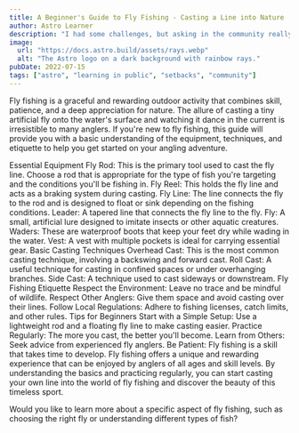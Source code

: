 ```yaml
---
title: A Beginner's Guide to Fly Fishing - Casting a Line into Nature
author: Astro Learner
description: "I had some challenges, but asking in the community really helped!"
image:
  url: "https://docs.astro.build/assets/rays.webp"
  alt: "The Astro logo on a dark background with rainbow rays."
pubDate: 2022-07-15
tags: ["astro", "learning in public", "setbacks", "community"]
---
```


Fly fishing is a graceful and rewarding outdoor activity that combines skill, patience, and a deep appreciation for nature. The allure of casting a tiny artificial fly onto the water's surface and watching it dance in the current is irresistible to many anglers. If you're new to fly fishing, this guide will provide you with a basic understanding of the equipment, techniques, and etiquette to help you get started on your angling adventure.

Essential Equipment
Fly Rod: This is the primary tool used to cast the fly line. Choose a rod that is appropriate for the type of fish you're targeting and the conditions you'll be fishing in.
Fly Reel: This holds the fly line and acts as a braking system during casting.
Fly Line: The line connects the fly to the rod and is designed to float or sink depending on the fishing conditions.
Leader: A tapered line that connects the fly line to the fly.
Fly: A small, artificial lure designed to imitate insects or other aquatic creatures.
Waders: These are waterproof boots that keep your feet dry while wading in the water.
Vest: A vest with multiple pockets is ideal for carrying essential gear.
Basic Casting Techniques
Overhead Cast: This is the most common casting technique, involving a backswing and forward cast.
Roll Cast: A useful technique for casting in confined spaces or under overhanging branches.
Side Cast: A technique used to cast sideways or downstream.
Fly Fishing Etiquette
Respect the Environment: Leave no trace and be mindful of wildlife.
Respect Other Anglers: Give them space and avoid casting over their lines.
Follow Local Regulations: Adhere to fishing licenses, catch limits, and other rules.
Tips for Beginners
Start with a Simple Setup: Use a lightweight rod and a floating fly line to make casting easier.
Practice Regularly: The more you cast, the better you'll become.
Learn from Others: Seek advice from experienced fly anglers.
Be Patient: Fly fishing is a skill that takes time to develop.
Fly fishing offers a unique and rewarding experience that can be enjoyed by anglers of all ages and skill levels. By understanding the basics and practicing regularly, you can start casting your own line into the world of fly fishing and discover the beauty of this timeless sport.

Would you like to learn more about a specific aspect of fly fishing, such as choosing the right fly or understanding different types of fish?
